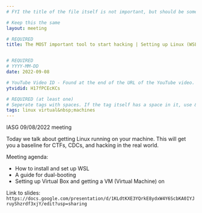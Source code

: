 ```yaml
---
# FYI the title of the file itself is not important, but should be somewhat relevant

# Keep this the same
layout: meeting

# REQUIRED
title: The MOST important tool to start hacking | Setting up Linux (WSL, VM, and dual-boot)


# REQUIRED
# YYYY-MM-DD
date: 2022-09-08

# YouTube Video ID - Found at the end of the URL of the YouTube video. Used to grab the thumbnail and the video embed.
ytvidid: H17fPCEcKCs

# REQUIRED (at least one)
# Seperate tags with spaces. If the tag itself has a space in it, use &nbsp; instead
tags: linux virtual&nbsp;machines
---
```


IASG 09/08/2022 meeting

Today we talk about getting Linux running on your machine. This will get you a baseline for CTFs, CDCs, and hacking in the real world.

Meeting agenda:
- How to install and set up WSL
- A guide for dual-booting
- Setting up Virtual Box and getting a VM (Virtual Machine) on

Link to slides: ```https://docs.google.com/presentation/d/1KLdtKXE3YQrkE8ydxW4Y6ScbKA0IYJruyShzrdf3xjY/edit?usp=sharing```
